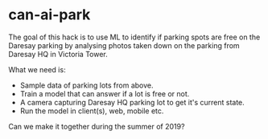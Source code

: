 # can-ai-park
The goal of this hack is to use ML to identify if parking spots are free on the Daresay parking by analysing photos taken down on the parking from Daresay HQ in Victoria Tower.

What we need is:
- Sample data of parking lots from above.
- Train a model that can answer if a lot is free or not.
- A camera capturing Daresay HQ parking lot to get it's current state.
- Run the model in client(s), web, mobile etc.

Can we make it together during the summer of 2019?
